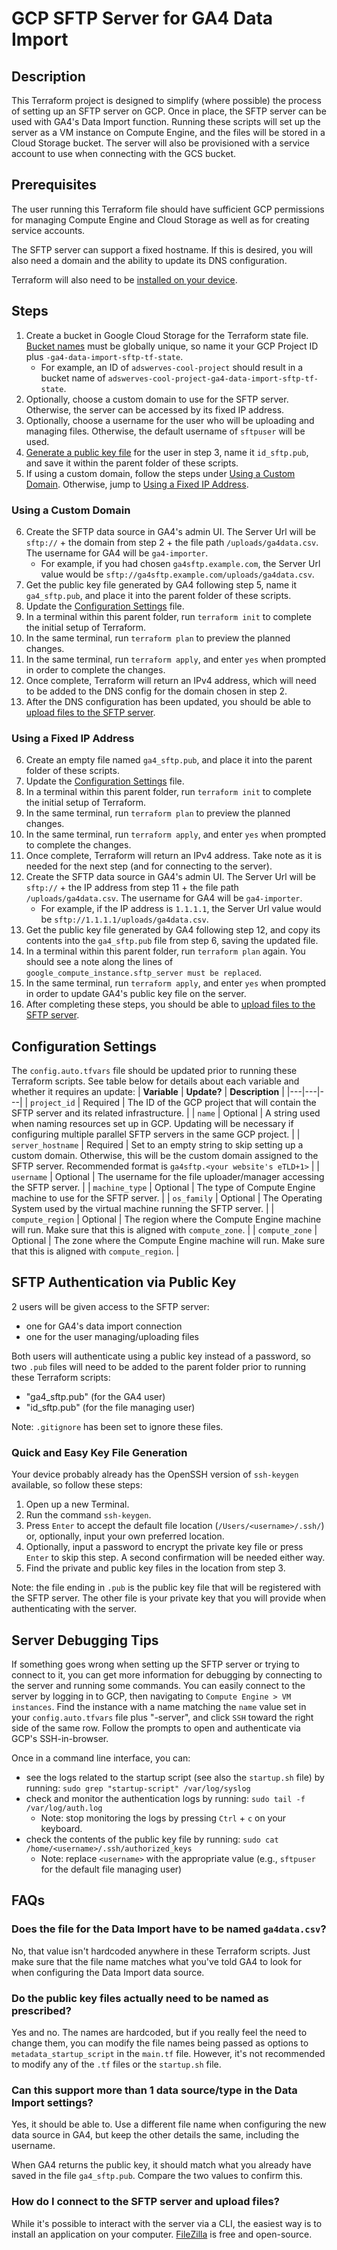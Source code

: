 # GCP SFTP Server for GA4 Data Import
## Description
This Terraform project is designed to simplify (where possible) the process of setting up an SFTP server on GCP. Once in place, the SFTP server can be used with GA4's Data Import function. Running these scripts will set up the server as a VM instance on Compute Engine, and the files will be stored in a Cloud Storage bucket. The server will also be provisioned with a service account to use when connecting with the GCS bucket.

## Prerequisites
The user running this Terraform file should have sufficient GCP permissions for managing Compute Engine and Cloud Storage as well as for creating service accounts.

The SFTP server can support a fixed hostname. If this is desired, you will also need a domain and the ability to update its DNS configuration.

Terraform will also need to be [installed on your device](https://developer.hashicorp.com/terraform/tutorials/gcp-get-started/install-cli).

## Steps
1. Create a bucket in Google Cloud Storage for the Terraform state file. [Bucket names](https://cloud.google.com/storage/docs/buckets#considerations) must be globally unique, so name it your GCP Project ID plus `-ga4-data-import-sftp-tf-state`.
    * For example, an ID of `adswerves-cool-project` should result in a bucket name of `adswerves-cool-project-ga4-data-import-sftp-tf-state`.
2. Optionally, choose a custom domain to use for the SFTP server. Otherwise, the server can be accessed by its fixed IP address.
3. Optionally, choose a username for the user who will be uploading and managing files. Otherwise, the default username of `sftpuser` will be used.
4. [Generate a public key file](#quick-and-easy-key-file-generation) for the user in step 3, name it `id_sftp.pub`, and save it within the parent folder of these scripts.
5. If using a custom domain, follow the steps under [Using a Custom Domain](#using-a-custom-domain). Otherwise, jump to [Using a Fixed IP Address](#using-a-fixed-ip-address).

### Using a Custom Domain
6. Create the SFTP data source in GA4's admin UI. The Server Url will be `sftp://` + the domain from step 2 + the file path `/uploads/ga4data.csv`. The username for GA4 will be `ga4-importer`.
    * For example, if you had chosen `ga4sftp.example.com`, the Server Url value would be `sftp://ga4sftp.example.com/uploads/ga4data.csv`.
7. Get the public key file generated by GA4 following step 5, name it `ga4_sftp.pub`, and place it into the parent folder of these scripts.
8. Update the [Configuration Settings](#configuration-settings) file.
9. In a terminal within this parent folder, run `terraform init` to complete the initial setup of Terraform.
10. In the same terminal, run `terraform plan` to preview the planned changes.
11. In the same terminal, run `terraform apply`, and enter `yes` when prompted in order to complete the changes.
12. Once complete, Terraform will return an IPv4 address, which will need to be added to the DNS config for the domain chosen in step 2.
13. After the DNS configuration has been updated, you should be able to [upload files to the SFTP server](#how-do-i-connect-to-the-sftp-server-and-upload-files).

### Using a Fixed IP Address
6. Create an empty file named `ga4_sftp.pub`, and place it into the parent folder of these scripts.
7. Update the [Configuration Settings](#configuration-settings) file.
8. In a terminal within this parent folder, run `terraform init` to complete the initial setup of Terraform.
9. In the same terminal, run `terraform plan` to preview the planned changes.
10. In the same terminal, run `terraform apply`, and enter `yes` when prompted to complete the changes.
11. Once complete, Terraform will return an IPv4 address. Take note as it is needed for the next step (and for connecting to the server).
12. Create the SFTP data source in GA4's admin UI. The Server Url will be `sftp://` + the IP address from step 11 + the file path `/uploads/ga4data.csv`. The username for GA4 will be `ga4-importer`.
    * For example, if the IP address is `1.1.1.1`, the Server Url value would be `sftp://1.1.1.1/uploads/ga4data.csv`.
13. Get the public key file generated by GA4 following step 12, and copy its contents into the `ga4_sftp.pub` file from step 6, saving the updated file.
14. In a terminal within this parent folder, run `terraform plan` again. You should see a note along the lines of `google_compute_instance.sftp_server must be replaced`.
15. In the same terminal, run `terraform apply`, and enter `yes` when prompted in order to update GA4's public key file on the server.
16. After completing these steps, you should be able to [upload files to the SFTP server](#how-do-i-connect-to-the-sftp-server-and-upload-files).

## Configuration Settings
The `config.auto.tfvars` file should be updated prior to running these Terraform scripts. See table below for details about each variable and whether it requires an update:
| **Variable** | **Update?** | **Description** |
|---|---|---|
| `project_id` | Required | The ID of the GCP project that will contain the SFTP server and its related infrastructure. |
| `name` | Optional | A string used when naming resources set up in GCP. Updating will be necessary if configuring multiple parallel SFTP servers in the same GCP project. |
| `server_hostname` | Required | Set to an empty string to skip setting up a custom domain. Otherwise, this will be the custom domain assigned to the SFTP server. Recommended format is `ga4sftp.<your website's eTLD+1>` |
| `username` | Optional | The username for the file uploader/manager accessing the SFTP server. |
| `machine_type` | Optional | The type of Compute Engine machine to use for the SFTP server. |
| `os_family` | Optional | The Operating System used by the virtual machine running the SFTP server. |
| `compute_region` | Optional | The region where the Compute Engine machine will run. Make sure that this is aligned with `compute_zone`. |
| `compute_zone` | Optional | The zone where the Compute Engine machine will run. Make sure that this is aligned with `compute_region`. |

## SFTP Authentication via Public Key
2 users will be given access to the SFTP server:
- one for GA4's data import connection
- one for the user managing/uploading files

Both users will authenticate using a public key instead of a password, so two `.pub` files will need to be added to the parent folder prior to running these Terraform scripts:
- "ga4_sftp.pub" (for the GA4 user)
- "id_sftp.pub" (for the file managing user)

Note: `.gitignore` has been set to ignore these files.

### Quick and Easy Key File Generation
Your device probably already has the OpenSSH version of `ssh-keygen` available, so follow these steps:
1. Open up a new Terminal.
2. Run the command `ssh-keygen`.
3. Press `Enter` to accept the default file location (`/Users/<username>/.ssh/`) or, optionally, input your own preferred location.
4. Optionally, input a password to encrypt the private key file or press `Enter` to skip this step. A second confirmation will be needed either way.
5. Find the private and public key files in the location from step 3.

Note: the file ending in `.pub` is the public key file that will be registered with the SFTP server. The other file is your private key that you will provide when authenticating with the server.

## Server Debugging Tips
If something goes wrong when setting up the SFTP server or trying to connect to it, you can get more information for debugging by connecting to the server and running some commands. You can easily connect to the server by logging in to GCP, then navigating to `Compute Engine > VM instances`. Find the instance with a name matching the `name` value set in your `config.auto.tfvars` file plus "-server", and click `SSH` toward the right side of the same row. Follow the prompts to open and authenticate via GCP's SSH-in-browser.

Once in a command line interface, you can:
* see the logs related to the startup script (see also the `startup.sh` file) by running: `sudo grep "startup-script" /var/log/syslog`
* check and monitor the authentication logs by running: `sudo tail -f /var/log/auth.log`
    * Note: stop monitoring the logs by pressing `Ctrl` + `c` on your keyboard.
* check the contents of the public key file by running: `sudo cat /home/<username>/.ssh/authorized_keys`
    * Note: replace `<username>` with the appropriate value (e.g., `sftpuser` for the default file managing user)

## FAQs
### Does the file for the Data Import have to be named `ga4data.csv`?
No, that value isn't hardcoded anywhere in these Terraform scripts. Just make sure that the file name matches what you've told GA4 to look for when configuring the Data Import data source.

### Do the public key files actually need to be named as prescribed?
Yes and no. The names are hardcoded, but if you really feel the need to change them, you can modify the file names being passed as options to `metadata_startup_script` in the `main.tf` file. However, it's not recommended to modify any of the `.tf` files or the `startup.sh` file.

### Can this support more than 1 data source/type in the Data Import settings?
Yes, it should be able to. Use a different file name when configuring the new data source in GA4, but keep the other details the same, including the username.

When GA4 returns the public key, it should match what you already have saved in the file `ga4_sftp.pub`. Compare the two values to confirm this.

### How do I connect to the SFTP server and upload files?
While it's possible to interact with the server via a CLI, the easiest way is to install an application on your computer. [FileZilla](https://filezilla-project.org/) is free and open-source.